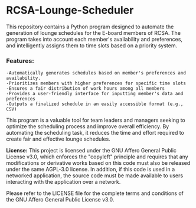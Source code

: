 # RCSA-Lounge-Scheduler
This repository contains a Python program designed to automate the generation of lounge schedules for the E-board members of RCSA. The program takes into account each member's availability and preferences, and intelligently assigns them to time slots based on a priority system.

### Features:

    -Automatically generates schedules based on member's preferences and availability.
    -Prioritizes members with higher preferences for specific time slots
    -Ensures a fair distribution of work hours among all members
    -Provides a user-friendly interface for inputting member's data and preferences
    -Outputs a finalized schedule in an easily accessible format (e.g., CSV)

This program is a valuable tool for team leaders and managers seeking to optimize the scheduling process and improve overall efficiency. By automating the scheduling task, it reduces the time and effort required to create fair and effective lounge schedules.

**License:** This project is licensed under the GNU Affero General Public License v3.0, which enforces the "copyleft" principle and requires that any modifications or derivative works based on this code must also be released under the same AGPL-3.0 license. In addition, if this code is used in a networked application, the source code must be made available to users interacting with the application over a network. 

Please refer to the LICENSE file for the complete terms and conditions of the GNU Affero General Public License v3.0.
